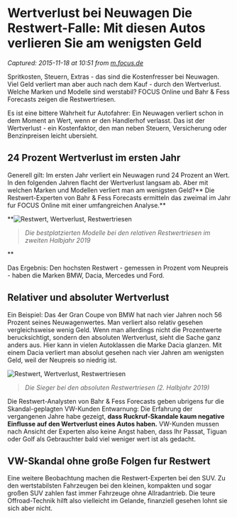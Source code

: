# Wertverlust bei Neuwagen Die Restwert-Falle: Mit diesen Autos verlieren Sie am wenigsten Geld

_Captured: 2015-11-18 at 10:51 from [m.focus.de](http://m.focus.de/auto/videos/wertverlust-bei-neuwagen-die-restwert-falle-mit-diesen-autos-verlieren-sie-am-wenigsten-geld_id_5076503.html)_

Spritkosten, Steuern, Extras - das sind die Kostenfresser bei Neuwagen. Viel Geld verliert man aber auch nach dem Kauf - durch den Wertverlust. Welche Marken und Modelle sind werstabil? FOCUS Online und Bahr & Fess Forecasts zeigen die Restwertriesen.

Es ist eine bittere Wahrheit fur Autofahrer: Ein Neuwagen verliert schon in dem Moment an Wert, wenn er den Handlerhof verlasst. Das ist der Wertverlust - ein Kostenfaktor, den man neben Steuern, Versicherung oder Benzinpreisen leicht ubersieht.

## 24 Prozent Wertverlust im ersten Jahr

Generell gilt: Im ersten Jahr verliert ein Neuwagen rund 24 Prozent an Wert. In den folgenden Jahren flacht der Wertverlust langsam ab. Aber mit welchen Marken und Modellen verliert man am wenigsten Geld?** Die Restwert-Experten von Bahr & Fess Forecasts ermitteln das zweimal im Jahr fur FOCUS Online mit einer umfangreichen Analyse.**

**![Restwert, Wertverlust, Restwertriesen](http://p5.focus.de/img/fotos/origs5060279/6702117360-w800-h439-o-q75-p5/unbenannt.jpg)

> _Die bestplatzierten Modelle bei den relativen Restwertriesen im zweiten Halbjahr 2019_

**

Das Ergebnis: Den hochsten Restwert - gemessen in Prozent vom Neupreis - haben die Marken BMW, Dacia, Mercedes und Ford.

## Relativer und absoluter Wertverlust

Ein Beispiel: Das 4er Gran Coupe von BMW hat nach vier Jahren noch 56 Prozent seines Neuwagenwertes. Man verliert also relativ gesehen vergleichsweise wenig Geld. Wenn man allerdings nicht die Prozentwerte berucksichtigt, sondern den absoluten Wertverlust, sieht die Sache ganz anders aus. Hier kann in vielen Autoklassen die Marke Dacia glanzen. Mit einem Dacia verliert man absolut gesehen nach vier Jahren am wenigsten Geld, weil der Neupreis so niedrig ist.

![Restwert, Wertverlust, Restwertriesen](http://p5.focus.de/img/fotos/origs5060285/6692492226-w800-h341-o-q75-p5/unbenannt.jpg)

> _Die Sieger bei den absoluten Restwertriesen (2. Halbjahr 2019)_

Die Restwert-Analysten von Bahr & Fess Forecasts geben ubrigens fur die Skandal-geplagten VW-Kunden Entwarnung: Die Erfahrung der vergangenen Jahre habe gezeigt, **dass Ruckruf-Skandale kaum negative Einflusse auf den Wertverlust eines Autos haben.** VW-Kunden mussen nach Ansicht der Experten also keine Angst haben, dass Ihr Passat, Tiguan oder Golf als Gebrauchter bald viel weniger wert ist als gedacht.

## VW-Skandal ohne große Folgen fur Restwert

Eine weitere Beobachtung machen die Restwert-Experten bei den SUV. Zu den wertstabilsten Fahrzeugen bei den kleinen, kompakten und sogar großen SUV zahlen fast immer Fahrzeuge ohne Allradantrieb. Die teure Offroad-Technik hilft also vielleicht im Gelande, finanziell gesehen lohnt sie sich aber nicht.
